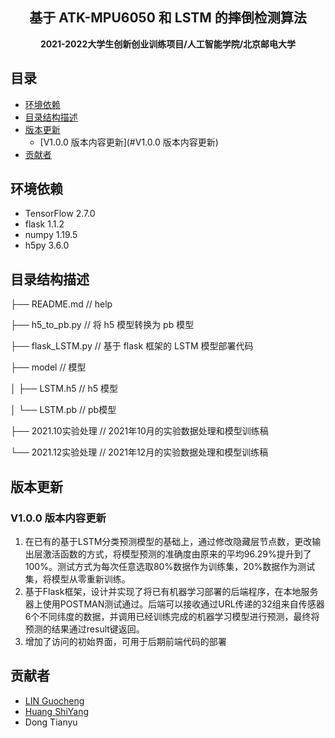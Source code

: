 <h2 align="center"> 基于 ATK-MPU6050 和 LSTM 的摔倒检测算法 </h2>
<p align="center"><b>2021-2022大学生创新创业训练项目/人工智能学院/北京邮电大学</b></p>




## 目录

- [环境依赖](#环境依赖)
- [目录结构描述](#目录结构描述)
- [版本更新](#版本更新)
  - [V1.0.0 版本内容更新](#V1.0.0 版本内容更新)
- [贡献者](#贡献者)





## 环境依赖

- TensorFlow 2.7.0
- flask 1.1.2
- numpy 1.19.5
- h5py 3.6.0

## 目录结构描述

├── README.md                  // help

├── h5_to_pb.py                  // 将 h5 模型转换为 pb 模型

├── flask_LSTM.py 		// 基于 flask 框架的 LSTM 模型部署代码

├── model                            // 模型

│   ├── LSTM.h5 	 	// h5 模型

│   └── LSTM.pb 	        // pb模型

├── 2021.10实验处理         // 2021年10月的实验数据处理和模型训练稿

└── 2021.12实验处理         // 2021年12月的实验数据处理和模型训练稿

## 版本更新

### V1.0.0 版本内容更新

1. 在已有的基于LSTM分类预测模型的基础上，通过修改隐藏层节点数，更改输出层激活函数的方式，将模型预测的准确度由原来的平均96.29%提升到了100%。测试方式为每次任意选取80%数据作为训练集，20%数据作为测试集，将模型从零重新训练。
2. 基于Flask框架，设计并实现了将已有机器学习部署的后端程序，在本地服务器上使用POSTMAN测试通过。后端可以接收通过URL传递的32组来自传感器6个不同纬度的数据，并调用已经训练完成的机器学习模型进行预测，最终将预测的结果通过result键返回。
3. 增加了访问的初始界面，可用于后期前端代码的部署

## 贡献者
- [LIN Guocheng](https://github.com/lgc0208)
- [Huang ShiYang](https://github.com/moontree613)
- Dong Tianyu